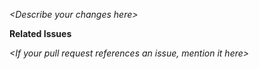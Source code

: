 *\<Describe your changes here\>*


**Related Issues**

*\<If your pull request references an issue, mention it here\>*

